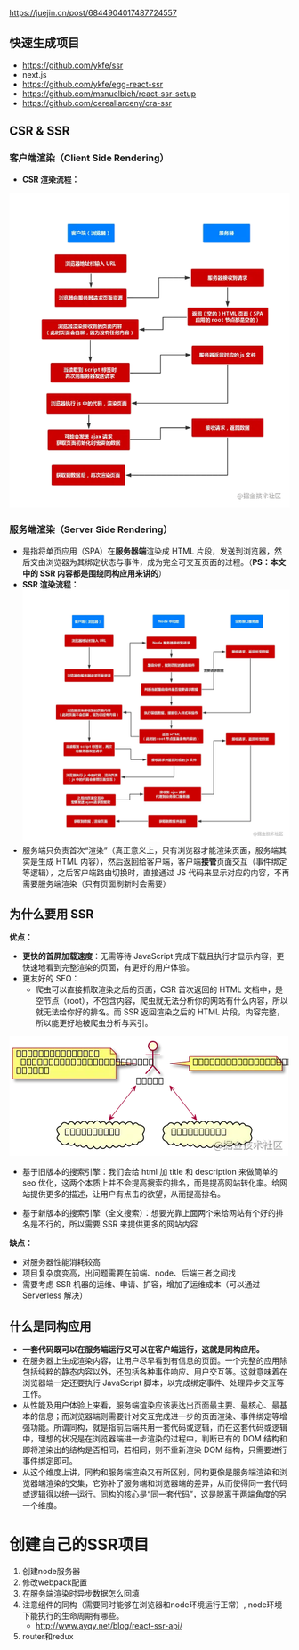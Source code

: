 https://juejin.cn/post/6844904017487724557

## 快速生成项目
- https://github.com/ykfe/ssr
- next.js
- https://github.com/ykfe/egg-react-ssr
- https://github.com/manuelbieh/react-ssr-setup
- https://github.com/cereallarceny/cra-ssr 

## CSR & SSR

### 客户端渲染（Client Side Rendering）

- **CSR 渲染流程：**

![React CSR.png](image/16eeb56642155f21~tplv-t2oaga2asx-watermark.awebp)

### 服务端渲染（Server Side Rendering）

- 是指将单页应用（SPA）在**服务器端**渲染成 HTML 片段，发送到浏览器，然后交由浏览器为其绑定状态与事件，成为完全可交互页面的过程。（**PS：本文中的 SSR 内容都是围绕同构应用来讲的**）
- **SSR 渲染流程：**![React SSR.jpg](image/16eeb5663f9bdfe7~tplv-t2oaga2asx-watermark.awebp)
- 服务端只负责首次“渲染”（真正意义上，只有浏览器才能渲染页面，服务端其实是生成 HTML 内容），然后返回给客户端，客户端**接管**页面交互（事件绑定等逻辑），之后客户端路由切换时，直接通过 JS 代码来显示对应的内容，不再需要服务端渲染（只有页面刷新时会需要）



## 为什么要用 SSR

**优点：**

- **更快的首屏加载速度**：无需等待 JavaScript 完成下载且执行才显示内容，更快速地看到完整渲染的页面，有更好的用户体验。
- 更友好的 SEO：
  - 爬虫可以直接抓取渲染之后的页面，CSR 首次返回的 HTML 文档中，是空节点（root），不包含内容，爬虫就无法分析你的网站有什么内容，所以就无法给你好的排名。而 SSR 返回渲染之后的 HTML 片段，内容完整，所以能更好地被爬虫分析与索引。



![img](image/16eeb566424a13e1~tplv-t2oaga2asx-watermark.awebp)





- 基于旧版本的搜索引擎：我们会给 html 加 title 和 description 来做简单的 seo 优化，这两个本质上并不会提高搜索的排名，而是提高网站转化率。给网站提供更多的描述，让用户有点击的欲望，从而提高排名。

- 基于新版本的搜索引擎（全文搜索）：想要光靠上面两个来给网站有个好的排名是不行的，所以需要 SSR 来提供更多的网站内容



**缺点：**
- 对服务器性能消耗较高
- 项目复杂度变高，出问题需要在前端、node、后端三者之间找
- 需要考虑 SSR 机器的运维、申请、扩容，增加了运维成本（可以通过 Serverless 解决）

  



## 什么是同构应用

- **一套代码既可以在服务端运行又可以在客户端运行，这就是同构应用。**
- 在服务器上生成渲染内容，让用户尽早看到有信息的页面。一个完整的应用除包括纯粹的静态内容以外，还包括各种事件响应、用户交互等。这就意味着在浏览器端一定还要执行 JavaScript 脚本，以完成绑定事件、处理异步交互等工作。
- 从性能及用户体验上来看，服务端渲染应该表达出页面最主要、最核心、最基本的信息；而浏览器端则需要针对交互完成进一步的页面渲染、事件绑定等增强功能。所谓同构，就是指前后端共用一套代码或逻辑，而在这套代码或逻辑中，理想的状况是在浏览器端进一步渲染的过程中，判断已有的 DOM 结构和即将渲染出的结构是否相同，若相同，则不重新渲染 DOM 结构，只需要进行事件绑定即可。
- 从这个维度上讲，同构和服务端渲染又有所区别，同构更像是服务端渲染和浏览器端渲染的交集，它弥补了服务端和浏览器端的差异，从而使得同一套代码或逻辑得以统一运行。同构的核心是“同一套代码”，这是脱离于两端角度的另一个维度。


# 创建自己的SSR项目
1. 创建node服务器
2. 修改webpack配置
3. 在服务端渲染时异步数据怎么回填
4. 注意组件的同构（需要同时能够在浏览器和node环境运行正常）, node环境下能执行的生命周期有哪些。
    - http://www.ayqy.net/blog/react-ssr-api/
5. router和redux












